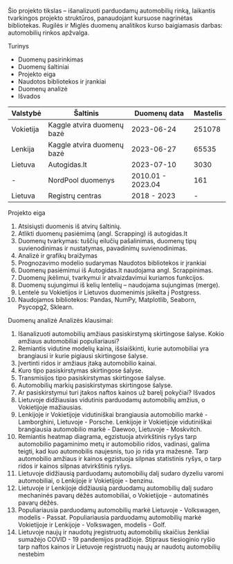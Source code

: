 Šio projekto tikslas – išanalizuoti parduodamų automobilių rinką, laikantis tvarkingos projekto struktūros, panaudojant kursuose nagrinėtas bibliotekas.
Rugilės ir Miglės duomenų analitikos kurso baigiamasis darbas: automobilių rinkos apžvalga.

Turinys
- Duomenų pasirinkimas
- Duomenų šaltiniai
- Projekto eiga
- Naudotos bibliotekos ir įrankiai
- Duomenų analizė
- Išvados

| Valstybė  | Šaltinis                   | Duomenų data       | Mastelis  |
| --------- |----------------------------|--------------------|-----------
| Vokietija | Kaggle atvira duomenų bazė | 2023-06-24         | 251078    |
| Lenkija   | Kaggle atvira duomenų bazė | 2023-06-27         | 65535     |
| Lietuva   | Autogidas.lt               | 2023-07-10         | 3030      |
| -         | NordPool duomenys          | 2010.01  - 2023.04 | 161       |     
| Lietuva   | Registrų centras           | 2018 - 2023        | -         |
Projekto eiga
1. Atsisiųsti duomenis iš atvirų šaltinių.
2. Atlikti duomenų pasiėmimą (angl. Scrapping) iš autogidas.lt
3. Duomenų tvarkymas: tuščių eilučių pašalinimas, duomenų tipų suvienodinimas ir nustatymas, pavadinimų suvienodinimas.
4. Analizė ir grafikų braižymas
5. Prognozavimo modelio sudarymas
Naudotos bibliotekos ir įrankiai
1. Duomenų pasiėmimui iš Autogidas.lt naudojama angl. Scrappinimas.
2. Duomenų įkėlimui, tvarkymui ir atvaizdavimui kuriamos funkcijos.
3. Duomenų sujungimui iš kelių lentelių – naudojama sujungimas (merge).
4. Lentelė su Vokietijos ir Lietuvos duomenimis įsikelta į Postgress.
5. Naudojamos bibliotekos: Pandas, NumPy, Matplotlib, Seaborn, Psycopg2, Sklearn.
 
Duomenų analizė
Analizės klausimai:
1. Išanalizuoti automobilių amžiaus pasiskirstymą skirtingose šalyse. Kokio amžiaus automobiliai populiariausi?
2. Remiantis vidutine modelių kaina, išsiaiškinti, kurie automobiliai yra brangiausi ir kurie pigiausi skirtingose šalyse.
3. Įvertinti ridos ir amžiaus įtaką automobilio kainai.
4. Kuro tipo pasiskirstymas skirtingose šalyse.
5. Transmisijos tipo pasiskirstymas skirtingose šalyse.
6. Automobilių markių pasiskirstymas skirtingose šalyse.
7. Ar pasiskirstymui turi įtakos naftos kainos už barelį pokyčiai?
Išvados
1. Lietuvoje didžiausias vidutinis parduodamų automobilių amžius, o Vokietijoje mažiausias.
2. Lenkijoje ir Vokietijoje vidutiniškai brangiausia automobilio markė  - Lamborghini, Lietuvoje - Porsche. Lenkijoje ir Vokietijoje vidutiniškai brangiausia automobilio markė  - Daewoo, Lietuvoje - Moskvitch.
3. Remiantis heatmap diagrama, egzistuoja atvirkštinis ryšys tarp automobilio pagaminimo metų ir automobilio ridos, vadinasi, galima teigti, kad kuo automobilis naujesnis, tuo jo rida yra mažesnė. Tarp automobilio amžiaus ir kainos egzistuoja silpnas statistinis ryšys, o tarp ridos ir kainos silpnas atvirkštinis ryšys.
4. Lietuvoje didžiausią parduodamų automobilių dalį sudaro dyzeliu varomi automobiliai, o Lenkijoje ir Vokietijoje - benzinu. 
5. Lietuvoje ir Lenkijoje didžiausią parduodamų automobilių dalį sudaro mechaninės pavarų dėžės automobiliai, o Vokietijoje - automatinės pavarų dėžės.
6. Populiariausia parduodamų automobilių markė Lietuvoje - Volkswagen, modelis - Passat. Populiariausia parduodamų automobilių markė Vokietijoje ir Lenkijoje - Volkswagen, modelis - Golf.
7. Lietuvoje naujų ir naudotų įregistruotų automobilių skaičius  ženkliai sumažėjo COVID - 19 pandemijos pradžioje. Stipraus tiesioginio ryšio tarp naftos kainos ir Lietuvoje registruotų naujų ar naudotų automobilių nestebim
